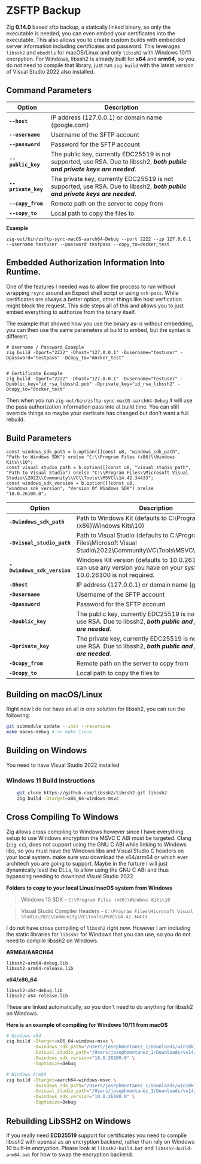 # ZSFTP Backup

Zig **0.14.0** based sftp backup, a statically linked binary, so only the executable is needed, you can even embed your certificates into the executable. This also allows you to create custom builds with embedded server information including certificates and password. This leverages `libssh2` and `mbedtls` for macOS/Linux and only `libssh2` with Windows 10/11 encrpytion. For Windows, libssh2 is already built for **x64** and **arm64**, so you do not need to compile that library, just run `zig build` with the latest version of Visual Studio 2022 also installed.

## Command Parameters

| Option        | Description |
|--------------|------------|
| **`--host`** | IP address (127.0.0.1) or domain name (google.com) |
| **`--username`** | Username of the SFTP account |
| **`--password`** | Password for the SFTP account |
| **`--public_key`** | The public key, currently EDC25519 is not supported, use RSA. Due to libssh2, __*both public and private keys are needed*__. |
| **`--private_key`** | The private key, currently EDC25519 is not supported, use RSA. Due to libssh2, __*both public and private keys are needed*__. |
| **`--copy_from`** | Remote path on the server to copy from |
| **`--copy_to`** | Local path to copy the files to |


**Example**

`zig-out/bin/zsftp-sync-macOS-aarch64-Debug --port 2222 --ip 127.0.0.1 --username testuser --password testpass --copy_to=docker_test`

## Embedded Authorization Information Into Runtime.

One of the features I needed was to allow the process to run without wrapping `rsync` around an Expect shell script or using `ssh-pass`. While certificates are always a better option, other things like host verfication might block the request. This side steps all of this and allows you to just embed everything to authorize from the binary itself.

The example that showed how you use the binary as-is without embedding, you can then use the same parameters at build to embed, but the syntax is different.

```zig
# Username / Password Example
zig build -Dport="2222" -Dhost="127.0.0.1" -Dusername="testuser" -Dpassword="testpass" -Dcopy_to="docker_test"


# Certificate Example
zig build -Dport="2222" -Dhost="127.0.0.1" -Dusername="testuser" -Dpublic_key="id_rsa_libssh2.pub" -Dprivate_key="id_rsa_libssh2" -Dcopy_to="docker_test"
```

Then when you run `zig-out/bin/zsftp-sync-macOS-aarch64-Debug` it will use the pass authorization information pass into at build time. You can still override things so maybe your certicate has changed but don't want a full rebuild.

## Build Parameters

```zig
const windows_sdk_path = b.option([]const u8, "windows_sdk_path", "Path to Windows SDK") orelse "C:\\Program Files (x86)\\Windows Kits\\10";
const visual_studio_path = b.option([]const u8, "visual_studio_path", "Path to Visual Studio") orelse "C:\\Program Files\\Microsoft Visual Studio\\2022\\Community\\VC\\Tools\\MSVC\\14.42.34433";
const windows_sdk_version = b.option([]const u8, "windows_sdk_version", "Version Of Windows SDK") orelse "10.0.26100.0";
```

| Option        | Description |
|--------------|------------|
| **`-Dwindows_sdk_path`** | Path to Windows Kit (defaults to C:\Program Files (x86)\Windows Kits\10) |
| **`-Dvisual_studio_path`** | Path to Visual Studio (defaults to C:\Program Files\Microsoft Visual Studio\2022\Community\VC\Tools\MSVC\14.42.34433) |
| **`-Dwindows_sdk_version`** | Windows Kit version (defaults to 10.0.26100.0), you can use any version you have on your system 10.0.26100 is not required.|
| **`-Dhost`** | IP address (127.0.0.1) or domain name (google.com) |
| **`-Dusername`** | Username of the SFTP account |
| **`-Dpassword`** | Password for the SFTP account |
| **`-Dpublic_key`** | The public key, currently EDC25519 is not supported, use RSA. Due to libssh2, __*both public and private keys are needed*__. |
| **`-Dprivate_key`** | The private key, currently EDC25519 is not supported, use RSA. Due to libssh2, __*both public and private keys are needed*__. |
| **`-Dcopy_from`** | Remote path on the server to copy from |
| **`-Dcopy_to`** | Local path to copy the files to |


## Building on macOS/Linux

Right now I do not have an all in one solution for libssh2, you can run the following:

```bash
git submodule update --init --recursive
make macos-debug # or make linux
```

## Building on Windows

You need to have Visual Studio 2022 installed

### Windows 11 Build Instructions

```bash
    git clone https://github.com/libssh2/libssh2.git libssh2
    zig build -Dtarget=x86_64-windows-msvc
```

## Cross Compiling To Windows

Zig allows cross compiling to Windows however since I have everything setup to use Windows encryption the MSVC C ABI must be targeted. Clang (`zig cc`), does not support using the GNU C ABI while linking to Windows libs, so you must have the Windows libs and Visual Studio C headers on your local system. make sure you download the x64/arm64 or which ever architech you are going to support. Maybe in the furture I will just dynamically load the DLLs, to allow using the GNU C ABI and thus bypassing needing to download Visual Studio 2022.

**Folders to copy to your local Linux/macOS system from Windows**

> Windows 10 SDK - `C:\Program Files (x86)\Windows Kits\10`

> Visual Studio Compiler Headers - `C:\Program Files\Microsoft Visual Studio\2022\Community\VC\Tools\MSVC\14.42.34433`

I do not have cross compiling of `libssh2` right now. However I am including the static libraries for `libssh2` for Windows that you can use, so you do not need to compile libssh2 on Windows.

**ARM64/AARCH64**
```
libssh2-arm64-debug.lib
libssh2-arm64-release.lib
```

**x64/x86_64**
```
libssh2-x64-debug.lib
libssh2-x64-release.lib
```

These are linked automatically, so you don't need to do anything for libssh2 on Windows.

**Here is an example of compiling for Windows 10/11 from macOS**

```bash
# Windows x64
zig build -Dtarget=x86_64-windows-msvc \
          -Dwindows_sdk_path="/Users/josephmontanez_1/Downloads/win10kit" \
          -Dvisual_studio_path="/Users/josephmontanez_1/Downloads/vs14/14.42.34433" \
          -Dwindows_sdk_version="10.0.26100.0" \
          -Doptimize=Debug

# Windows Arm64
zig build -Dtarget=aarch64-windows-msvc \
          -Dwindows_sdk_path="/Users/josephmontanez_1/Downloads/win10kit" \
          -Dvisual_studio_path="/Users/josephmontanez_1/Downloads/vs14/14.42.34433" \
          -Dwindows_sdk_version="10.0.26100.0" \
          -Doptimize=Debug

```

## Rebuilding LibSSH2 on Windows

If you really need **ECD25519** support for certificates you need to compile libssh2 with openssl as an encryption backend, rather than rely on Windows 10 built-in encryption. Please look at `libssh2-build.bat` and `libssh2-build-arm64.bat` for how to swap the encryption backend.

